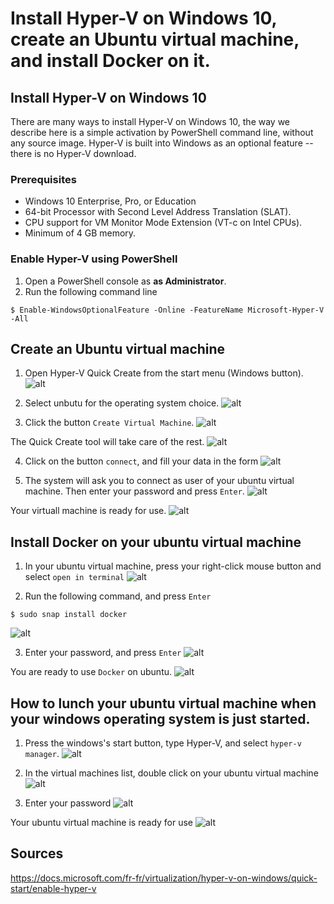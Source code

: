 # Install Hyper-V on Windows 10, create an Ubuntu virtual machine, and install Docker on it.

## Install Hyper-V on Windows 10
There are many ways to install Hyper-V on Windows 10, the way we describe here is a simple activation by PowerShell command line, without any source image.
Hyper-V is built into Windows as an optional feature -- there is no Hyper-V download.

### Prerequisites
   * Windows 10 Enterprise, Pro, or Education
   * 64-bit Processor with Second Level Address Translation (SLAT).
   * CPU support for VM Monitor Mode Extension (VT-c on Intel CPUs).
   * Minimum of 4 GB memory.

### Enable Hyper-V using PowerShell
1. Open a PowerShell console as **as Administrator**.
2. Run the following command line
```
$ Enable-WindowsOptionalFeature -Online -FeatureName Microsoft-Hyper-V -All
```

## Create an Ubuntu virtual machine
1. Open Hyper-V Quick Create from the start menu (Windows button).
   ![alt](https://docs.microsoft.com/en-us/virtualization/hyper-v-on-windows/quick-start/media/quick-create-start-menu.png)
   
2. Select unbutu for the operating system choice.
   ![alt](https://docs.microsoft.com/en-us/virtualization/hyper-v-on-windows/quick-start/media/vmgallery.png)

3. Click the button `Create Virtual Machine`.
   ![alt](https://files.slack.com/files-pri/T27SFGS2W-F01CA6K5L3A/image.png)
   
The Quick Create tool will take care of the rest.
![alt](https://files.slack.com/files-pri/T27SFGS2W-F01BERMKM4M/image.png)

4. Click on the button `connect`, and fill your data in the form
   ![alt](https://files.slack.com/files-pri/T27SFGS2W-F01BHUJJNDQ/image.png)

5. The system will ask you to connect as user of your ubuntu virtual machine. Then enter your password and press `Enter`.
![alt](https://files.slack.com/files-pri/T27SFGS2W-F01BLBLAS58/image.png)

Your virtuall machine is ready for use.
![alt](https://files.slack.com/files-pri/T27SFGS2W-F01CA0W9CN4/image.png)

## Install Docker on your ubuntu virtual machine

1. In your ubuntu virtual machine, press your right-click mouse button and select `open in terminal`
![alt](https://files.slack.com/files-pri/T27SFGS2W-F01BZ1K6E81/image.png)

2. Run the following command, and press `Enter`
```
$ sudo snap install docker
```
![alt](https://files.slack.com/files-pri/T27SFGS2W-F01BZ22BHFT/image.png)

3. Enter your password, and press `Enter`
   ![alt](https://files.slack.com/files-pri/T27SFGS2W-F01BZ28RXSM/image.png)

You are ready to use `Docker` on ubuntu.
![alt](https://files.slack.com/files-pri/T27SFGS2W-F01BLDD519Q/image.png)

## How to lunch your ubuntu virtual machine when your windows operating system is just started.

1. Press the windows's start button, type Hyper-V, and select `hyper-v manager`.
![alt](https://files.slack.com/files-pri/T27SFGS2W-F01CAG27M5W/image.png)

2. In the virtual machines list, double click on your ubuntu virtual machine 
![alt](https://files.slack.com/files-pri/T27SFGS2W-F01BLLWSSLA/lunching_ubuntu_via_hyper-v.png)

3. Enter your password
   ![alt](https://files.slack.com/files-pri/T27SFGS2W-F01BLBLAS58/image.png)

Your ubuntu virtual machine is ready for use
![alt](https://files.slack.com/files-pri/T27SFGS2W-F01BLTERG91/image.png)



## Sources
https://docs.microsoft.com/fr-fr/virtualization/hyper-v-on-windows/quick-start/enable-hyper-v